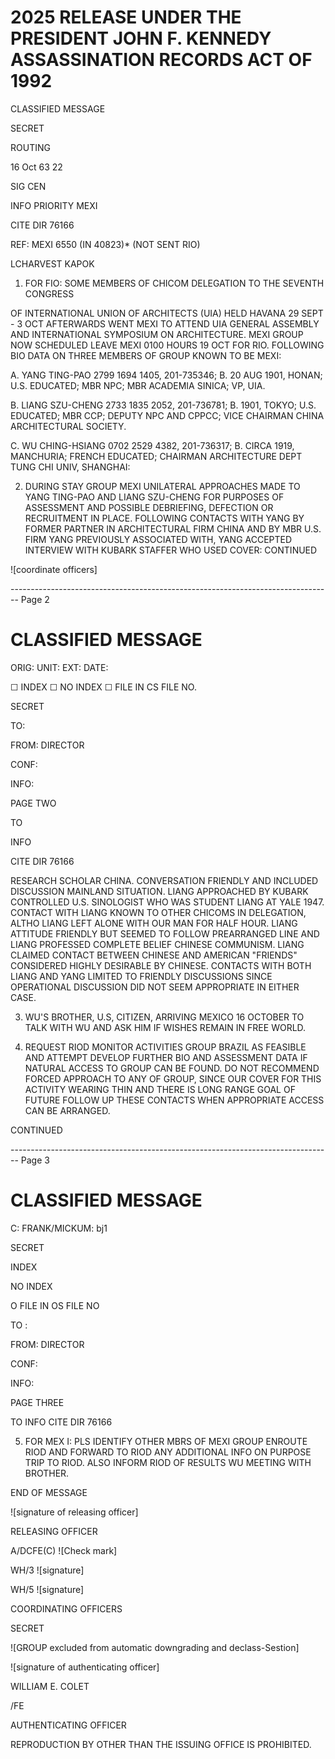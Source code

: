 # 2025 RELEASE UNDER THE PRESIDENT JOHN F. KENNEDY ASSASSINATION RECORDS ACT OF 1992

CLASSIFIED MESSAGE

SECRET

ROUTING

16 Oct 63 22

SIG CEN

INFO PRIORITY MEXI

CITE DIR 76166

REF: MEXI 6550 (IN 40823)* (NOT SENT RIO)

LCHARVEST KAPOK

1. FOR FIO: SOME MEMBERS OF CHICOM DELEGATION TO THE SEVENTH CONGRESS

OF INTERNATIONAL UNION OF ARCHITECTS (UIA) HELD HAVANA 29 SEPT - 3 OCT AFTERWARDS
WENT MEXI TO ATTEND UIA GENERAL ASSEMBLY AND INTERNATIONAL SYMPOSIUM ON
ARCHITECTURE. MEXI GROUP NOW SCHEDULED LEAVE MEXI 0100 HOURS 19 OCT FOR RIO.
FOLLOWING BIO DATA ON THREE MEMBERS OF GROUP KNOWN TO BE MEXI:

A. YANG TING-PAO 2799 1694 1405, 201-735346; B. 20 AUG 1901, HONAN;
U.S. EDUCATED; MBR NPC; MBR ACADEMIA SINICA; VP, UIA.

B. LIANG SZU-CHENG 2733 1835 2052, 201-736781; B. 1901, TOKYO; U.S.
EDUCATED; MBR CCP; DEPUTY NPC AND CPPCC; VICE CHAIRMAN CHINA ARCHITECTURAL SOCIETY.

C. WU CHING-HSIANG 0702 2529 4382, 201-736317; B. CIRCA 1919, MANCHURIA;
FRENCH EDUCATED; CHAIRMAN ARCHITECTURE DEPT TUNG CHI UNIV, SHANGHAI:

2. DURING STAY GROUP MEXI UNILATERAL APPROACHES MADE TO YANG TING-PAO
   AND LIANG SZU-CHENG FOR PURPOSES OF ASSESSMENT AND POSSIBLE DEBRIEFING,
   DEFECTION OR RECRUITMENT IN PLACE. FOLLOWING CONTACTS WITH YANG BY FORMER
   PARTNER IN ARCHITECTURAL FIRM CHINA AND BY MBR U.S. FIRM YANG PREVIOUSLY
   ASSOCIATED WITH, YANG ACCEPTED INTERVIEW WITH KUBARK STAFFER WHO USED COVER:
   CONTINUED

![coordinate officers]


-------------------------------------------------------------------------------- Page 2

# CLASSIFIED MESSAGE

ORIG:
UNIT:
EXT:
DATE:

☐ INDEX
☐ NO INDEX
☐ FILE IN CS FILE NO.

SECRET

TO:

FROM: DIRECTOR

CONF:

INFO:

PAGE TWO

TO

INFO

CITE DIR 76166

RESEARCH SCHOLAR CHINA. CONVERSATION FRIENDLY AND INCLUDED DISCUSSION MAINLAND SITUATION. LIANG APPROACHED BY KUBARK CONTROLLED U.S. SINOLOGIST WHO WAS STUDENT LIANG AT YALE 1947. CONTACT WITH LIANG KNOWN TO OTHER CHICOMS IN DELEGATION, ALTHO LIANG LEFT ALONE WITH OUR MAN FOR HALF HOUR. LIANG ATTITUDE FRIENDLY BUT SEEMED TO FOLLOW PREARRANGED LINE AND LIANG PROFESSED COMPLETE BELIEF CHINESE COMMUNISM. LIANG CLAIMED CONTACT BETWEEN CHINESE AND AMERICAN "FRIENDS" CONSIDERED HIGHLY DESIRABLE BY CHINESE. CONTACTS WITH BOTH LIANG AND YANG LIMITED TO FRIENDLY DISCUSSIONS SINCE OPERATIONAL DISCUSSION DID NOT SEEM APPROPRIATE IN EITHER CASE.

3. WU'S BROTHER, U.S, CITIZEN, ARRIVING MEXICO 16 OCTOBER TO TALK WITH WU AND ASK HIM IF WISHES REMAIN IN FREE WORLD.

4. REQUEST RIOD MONITOR ACTIVITIES GROUP BRAZIL AS FEASIBLE AND ATTEMPT DEVELOP FURTHER BIO AND ASSESSMENT DATA IF NATURAL ACCESS TO GROUP CAN BE FOUND. DO NOT RECOMMEND FORCED APPROACH TO ANY OF GROUP, SINCE OUR COVER FOR THIS ACTIVITY WEARING THIN AND THERE IS LONG RANGE GOAL OF FUTURE FOLLOW UP THESE CONTACTS WHEN APPROPRIATE ACCESS CAN BE ARRANGED.

CONTINUED


-------------------------------------------------------------------------------- Page 3

# CLASSIFIED MESSAGE

C: FRANK/MICKUM: bj1

SECRET

INDEX

NO INDEX

O FILE IN OS FILE NO

TO :

FROM: DIRECTOR

CONF:

INFO:

PAGE THREE

TO INFO CITE DIR 76166

5. FOR MEX I: PLS IDENTIFY OTHER MBRS OF MEXI GROUP ENROUTE RIOD AND
   FORWARD TO RIOD ANY ADDITIONAL INFO ON PURPOSE TRIP TO RIOD. ALSO INFORM RIOD
   OF RESULTS WU MEETING WITH BROTHER.

END OF MESSAGE

![signature of releasing officer]

RELEASING OFFICER

A/DCFE(C)  ![Check mark]

WH/3 ![signature]

WH/5 ![signature]

COORDINATING OFFICERS

SECRET

![GROUP excluded from automatic downgrading and declass-Sestion]

![signature of authenticating officer]

WILLIAM E. COLET

/FE

AUTHENTICATING OFFICER

REPRODUCTION BY OTHER THAN THE ISSUING OFFICE IS PROHIBITED.
